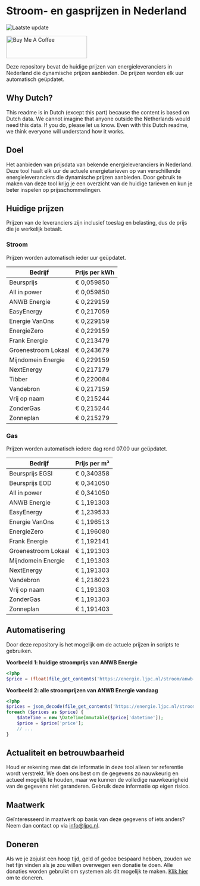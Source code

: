# Stroom- en gasprijzen in Nederland

![Laatste update](https://img.shields.io/badge/laatste%20update-2025--07--12%2009%3A00%20CET-brightgreen)

<a href="https://www.buymeacoffee.com/Lars-" target="_blank"><img src="https://cdn.buymeacoffee.com/buttons/v2/default-orange.png" alt="Buy Me A Coffee" height="60" style="height: 60px !important;width: 217px !important;" ></a>

Deze repository bevat de huidige prijzen van energieleveranciers in Nederland die dynamische prijzen aanbieden. De prijzen worden elk uur automatisch geüpdatet.

## Why Dutch?

This readme is in Dutch (except this part) because the content is based on Dutch data. We cannot imagine that anyone outside the Netherlands would need this data. If you do, please let us know. Even with this Dutch readme, we think
everyone will understand how it works.

## Doel

Het aanbieden van prijsdata van bekende energieleveranciers in Nederland. Deze tool haalt elk uur de actuele energietarieven op van verschillende energieleveranciers die dynamische prijzen aanbieden. Door gebruik te maken van deze tool
krijg je een overzicht van de huidige tarieven en kun je beter inspelen op prijsschommelingen.

## Huidige prijzen

Prijzen van de leveranciers zijn inclusief toeslag en belasting, dus de prijs die je werkelijk betaalt.

### Stroom

Prijzen worden automatisch ieder uur geüpdatet.

 Bedrijf | Prijs per kWh 
---------|---------------
Beursprijs | € 0,059850
All in power | € 0,059850
ANWB Energie | € 0,229159
EasyEnergy | € 0,217059
Energie VanOns | € 0,229159
EnergieZero | € 0,229159
Frank Energie | € 0,213479
Groenestroom Lokaal | € 0,243679
Mijndomein Energie | € 0,229159
NextEnergy | € 0,217179
Tibber | € 0,220084
Vandebron | € 0,217159
Vrij op naam | € 0,215244
ZonderGas | € 0,215244
Zonneplan | € 0,215279


### Gas

Prijzen worden automatisch iedere dag rond 07.00 uur geüpdatet.

 Bedrijf | Prijs per m³ 
---------|--------------
Beursprijs EGSI | € 0,340358
Beursprijs EOD | € 0,341050
All in power | € 0,341050
ANWB Energie | € 1,191303
EasyEnergy | € 1,239533
Energie VanOns | € 1,196513
EnergieZero | € 1,196080
Frank Energie | € 1,192141
Groenestroom Lokaal | € 1,191303
Mijndomein Energie | € 1,191303
NextEnergy | € 1,191303
Vandebron | € 1,218023
Vrij op naam | € 1,191303
ZonderGas | € 1,191303
Zonneplan | € 1,191403


## Automatisering

Door deze repository is het mogelijk om de actuele prijzen in scripts te gebruiken.

**Voorbeeld 1: huidige stroomprijs van ANWB Energie**

```php
<?php
$price = (float)file_get_contents('https://energie.ljpc.nl/stroom/anwb-energie-nu.txt');

```

**Voorbeeld 2: alle stroomprijzen van ANWB Energie vandaag**

```php
<?php
$prices = json_decode(file_get_contents('https://energie.ljpc.nl/stroom/all-in-power-vandaag.json'),true);
foreach ($prices as $price) {
    $dateTime = new \DateTimeImmutable($price['datetime']);
    $price = $price['price'];
    // ...
}
```

## Actualiteit en betrouwbaarheid

Houd er rekening mee dat de informatie in deze tool alleen ter referentie wordt verstrekt. We doen ons best om de gegevens zo nauwkeurig en actueel mogelijk te houden, maar we kunnen de volledige nauwkeurigheid van de gegevens niet
garanderen. Gebruik deze informatie op eigen risico.

## Maatwerk

Geïnteresseerd in maatwerk op basis van deze gegevens of iets anders? Neem dan contact op
via [info@ljpc.nl](mailto:info@ljpc.nl?subject=Energie%20prijzen).

## Doneren

Als we je zojuist een hoop tijd, geld of gedoe bespaard hebben, zouden we het fijn vinden als je zou willen overwegen een
donatie te doen. Alle donaties worden gebruikt om systemen als dit mogelijk te
maken. [Klik hier](https://www.buymeacoffee.com/Lars-) om te doneren.
